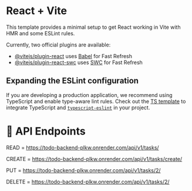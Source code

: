 # React + Vite

This template provides a minimal setup to get React working in Vite with HMR and some ESLint rules.

Currently, two official plugins are available:

- [@vitejs/plugin-react](https://github.com/vitejs/vite-plugin-react/blob/main/packages/plugin-react/README.md) uses [Babel](https://babeljs.io/) for Fast Refresh
- [@vitejs/plugin-react-swc](https://github.com/vitejs/vite-plugin-react-swc) uses [SWC](https://swc.rs/) for Fast Refresh

## Expanding the ESLint configuration

If you are developing a production application, we recommend using TypeScript and enable type-aware lint rules. Check out the [TS template](https://github.com/vitejs/vite/tree/main/packages/create-vite/template-react-ts) to integrate TypeScript and [`typescript-eslint`](https://typescript-eslint.io) in your project.

# 📝 API Endpoints


READ = https://todo-backend-plkw.onrender.com/api/v1/tasks/

CREATE = https://todo-backend-plkw.onrender.com/api/v1/tasks/create/

PUT = https://todo-backend-plkw.onrender.com/api/v1/tasks/2/   

DELETE = https://todo-backend-plkw.onrender.com/api/v1/tasks/2/  
